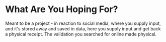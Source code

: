 # What Are You Hoping For?

Meant to be a project - in reaction to social media, where you supply input, and it's stored away and saved in data, here you supply input and get back a physical receipt. The validation you searched for online made physical.